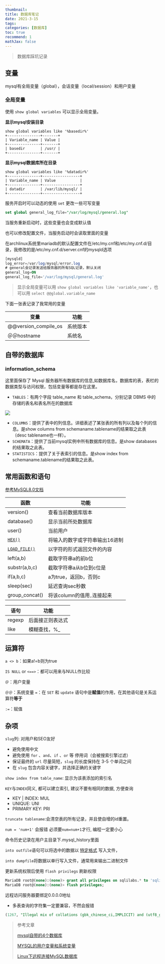 ```yaml
---
thumbnail:
title: 数据库笔记
date: 2021-3-15
tags:
categories: [数据库]
toc: true
recommend: 1
mathJax: false
---
```


>  数据库踩坑记录

<!-- more -->

## 变量

mysql有全局变量（global），会话变量（local/session）和用户变量

### 全局变量

使用 `show global variables` 可以显示全局变量。

**显示mysql安装目录**

```mysql
show global variables like '%basedir%'
+---------------+-------+
| Variable_name | Value |
+---------------+-------+
| basedir       | /usr/ |
+---------------+-------+
```

**显示mysql数据库所在目录**

```mysql
show global variables like '%datadir%'
+---------------+-----------------+
| Variable_name | Value           |
+---------------+-----------------+
| datadir       | /var/lib/mysql/ |
+---------------+-----------------+
```

服务开启时可以动态的使用 `set` 更改一些可写变量

```sql
set global general_log_file="/var/log/mysql/general.log"
```

当服务重新启动时，这些变量也会变成默认值

也可以修改配置文件，当服务启动时会读取里面的变量

在archlinux系统里mariadb的默认配置文件在/etc/my.cnf和/etc/my.cnf.d/目录，我修改的是/etc/my.cnf.d/server.cnf的mysqld选项

```sql
[mysqld]
log_error=/var/log/mysql/error.log
# general会记录发送给服务器的所有SQL记录，默认关闭
general_log=ON
general_log_file='/var/log/mysql/general.log'
```

> 显示全局变量可以用 `show global variables like 'variable_name'`，也可以用 `select @@global.variable_name`

下面一张表记录了我常用的变量

| 变量                 | 功能     |
| -------------------- | -------- |
| @@version_compile_os | 系统版本 |
| ＠＠hostname         | 系统名   |

## 自带的数据库

### information_schema

这里面保存了 Mysql 服务器所有数据库的信息,如数据库名，数据库的表，表栏的数据类型与访问权限，包括变量等都是存在这里。

- `TABLES`：有两个字段 table_name 和 table_schema，分别记录 DBMS 中的存储的表名和表名所在的数据库

![](https://cdn.jsdelivr.net/gh/yangchaohe/yangchaohe.github.io@static//img/article/2021/information-schema-tables.png)

- `COLUMNS`：提供了表中的列信息。详细表述了某张表的所有列以及每个列的信息。是show columns from schemaname.tablename的结果取之此表（desc tablename也一样）。
- `SCHEMATA`：提供了当前mysql实例中所有数据库的信息。是show databases的结果取之此表。
- `STATISTICS`：提供了关于表索引的信息。是show index from schemaname.tablename的结果取之此表。

## 常用函数和语句

[参考MySQL8.0文档](https://dev.mysql.com/doc/refman/8.0/en/sql-function-reference.html)

| 函数                                                         | 功能                           |
| ------------------------------------------------------------ | ------------------------------ |
| version()                                                    | 查看当前数据库版本             |
| database()                                                   | 显示当前所处数据库             |
| user()                                                       | 当前用户                       |
| [`HEX()`](https://dev.mysql.com/doc/refman/8.0/en/string-functions.html#function_hex) | 将输入的数字或字符串输出16进制 |
| [`LOAD_FILE()`](https://dev.mysql.com/doc/refman/8.0/en/string-functions.html#function_load-file) | 以字符的形式返回文件的内容     |
| left(a,b)                                                    | 截取字符串a的前b位             |
| substr(a,b,c)                                                | 截取字符串a从b位到c位是        |
| if(a,b,c)                                                    | a为true，返回b，否则c          |
| sleep(sec)                                                   | 延迟查询sec秒数                |
| group_concat()                                               | 将该column的值用`,`连接起来    |

| 语句   | 功能             |
| ------ | ---------------- |
| regexp | 后面接正则表达式 |
| like   | 模糊查找，%_     |

## 运算符

`a <> b`：如果a!=b则为true

`IS NULL` or `<==>`：都可以用来与NULL作比较

`＠`：用户变量

`＠＠`：系统变量
`=`：在 `SET` 和 `update` 语句中是**赋值**的作用，在其他语句是关系运算符**等于**

`:=`：赋值

## 杂项

`slug`列: 对用户和SEO友好
- 避免使用中文
- 避免使用 `for` 、`and`、`if` 、`or` 等 停用词（会被搜索引擎过滤）
- 保证最终的 `url` 尽量简短，`slug` 的长度保持在 3-5 个单词之间
- 在 `slug` 包含内容关键字，并选择正确的关键字

`show index from table_name`: 显示为该表添加的索引名

`KEY`与`INDEX`同义, 都可以建立索引, 建议不要有相同的数据, 方便查询
- KEY | INDEX: MUL
- UNIQUE: UNI
- PRIMARY KEY: PRI

`truncate tablename`:会清空表的所有记录，并且使自增的id重置。

`num = 'num+1'` 会报错 必须要`num=num+1`才行, 编程一定要小心

命令历史记录在用户主目录下.mysql_history里面

`into outfile`语句可以将选中的数据以 [特定格式](https://dev.mysql.com/doc/refman/8.0/en/select-into.html) 写入文件，

`into dumpfile`将数据以单行写入文件，通常用来输出二进制文件

更新系统权限后使用 `flash privilegs` 刷新权限

```sql
MariaDB root@(none):(none)> grant all privileges on sqlilabs.* to 'sqlilabs'@'%'
MariaDB root@(none):(none)> flush privileges;
```

远程访问服务器要绑定0.0.0.0地址

- 多表查询的字符集一定要兼容，不然会报错

```sql
(1267, "Illegal mix of collations (gbk_chinese_ci,IMPLICIT) and (utf8_general_ci,SYSCONST) for operation 'UNION'")
```



> 参考文章
>
> [mysql自带的4个数据库](https://blog.csdn.net/chen_jl168/article/details/79123820)
>
> [MYSQL的用户变量和系统变量](https://zhuanlan.zhihu.com/p/33666600)
>
> [Linux下远程连接MySQL数据库](https://www.jianshu.com/p/8fc90e518e2c)

